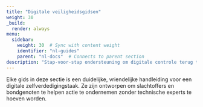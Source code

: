 ```yaml
---
title: "Digitale veiligheidsgidsen"
weight: 30
_build:
  render: always
menu:
  sidebar:
    weight: 30  # Sync with content weight
    identifier: "nl-guides"
    parent: "nl-docs"  # Connects to parent section
description: "Stap-voor-stap ondersteuning om digitale controle terug te nemen—kalm, gefocust, één actie tegelijk."
---
```


Elke gids in deze sectie is een duidelijke, vriendelijke handleiding voor een digitale zelfverdedigingstaak. Ze zijn 
ontworpen om slachtoffers en bondgenoten te helpen actie te ondernemen zonder technische experts te hoeven worden.
